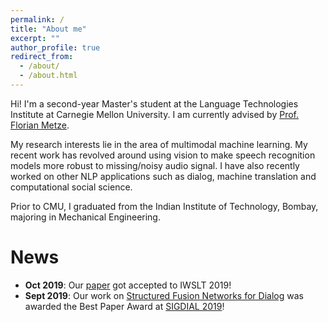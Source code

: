 ```yaml
---
permalink: /
title: "About me"
excerpt: ""
author_profile: true
redirect_from: 
  - /about/
  - /about.html
---
```


Hi! I'm a second-year Master's student at the Language Technologies Institute at Carnegie Mellon University. I am currently advised by [Prof. Florian Metze](https://www.cs.cmu.edu/~fmetze/interACT/Home.html).

My research interests lie in the area of multimodal machine learning. My recent work has revolved around using vision to make speech recognition models more robust to missing/noisy audio signal. I have also recently worked on other NLP applications such as dialog, machine translation and computational social science.

Prior to CMU, I graduated from the Indian Institute of Technology, Bombay, majoring in Mechanical Engineering.

News
======

* <b>Oct 2019</b>: Our [paper](https://arxiv.org/abs/1910.12368) got accepted to IWSLT 2019!
* <b>Sept 2019</b>: Our work on [Structured Fusion Networks for Dialog](https://arxiv.org/abs/1907.10016) was awarded the Best Paper Award at [SIGDIAL 2019](https://www.sigdial.org/files/workshops/conference20/)!

